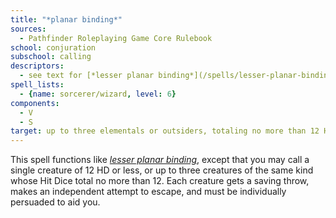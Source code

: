 ```yaml
---
title: "*planar binding*"
sources:
  - Pathfinder Roleplaying Game Core Rulebook
school: conjuration
subschool: calling
descriptors:
  - see text for [*lesser planar binding*](/spells/lesser-planar-binding/)
spell_lists:
  - {name: sorcerer/wizard, level: 6}
components:
  - V
  - S
target: up to three elementals or outsiders, totaling no more than 12 HD, no two of which can be more than 30 ft. apart when they appear
---
```


This spell functions like [*lesser planar binding*](/spells/lesser-planar-binding/), except that you may call a single creature of 12 HD or less, or up to three creatures of the same kind whose Hit Dice total no more than 12. Each creature gets a saving throw, makes an independent attempt to escape, and must be individually persuaded to aid you.

